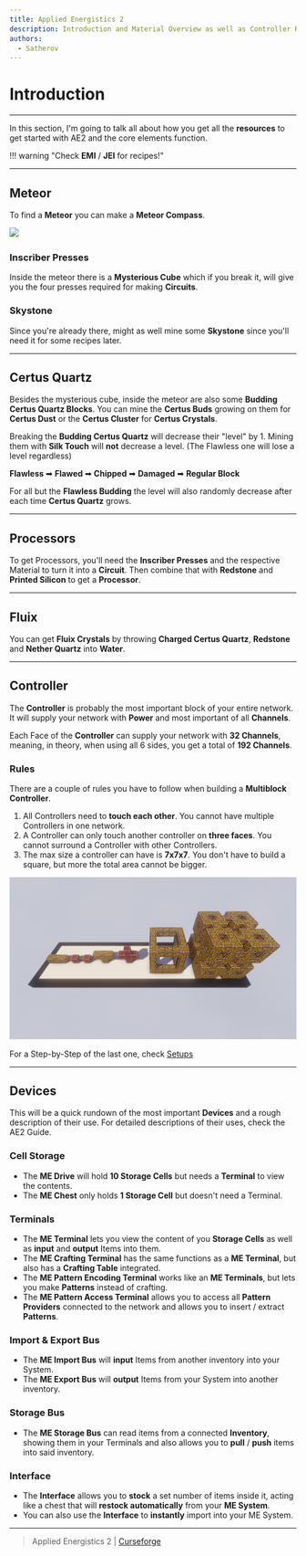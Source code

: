 ```yaml
---
title: Applied Energistics 2
description: Introduction and Material Overview as well as Controller Rules and short Explanation of the most important Devices.
authors:
  - Satherov
---
```


# Introduction

---

In this section, I'm going to talk all about how you get all the **resources** to get started with AE2 and the core elements function.

!!! warning "Check **EMI** / **JEI** for recipes!"

---

## Meteor

To find a **Meteor** you can make a **Meteor Compass**.

![](img/meteor.png)

### Inscriber Presses
Inside the meteor there is a **Mysterious Cube** which if you break it, will give you the four presses required for making **Circuits**.

### Skystone
Since you're already there, might as well mine some **Skystone** since you'll need it for some recipes later.

---

## Certus Quartz

Besides the mysterious cube, inside the meteor are also some **Budding Certus Quartz Blocks**. You can mine the **Certus Buds** growing on them for **Certus Dust** or the **Certus Cluster** for **Certus Crystals**.

Breaking the **Budding Certus Quartz** will decrease their "level" by 1. Mining them with **Silk Touch** will **not** decrease a level. (The Flawless one will lose a level regardless)

**Flawless** ➡ **Flawed** ➡ **Chipped** ➡ **Damaged** ➡ **Regular Block** 

For all but the **Flawless Budding** the level will also randomly decrease after each time **Certus Quartz** grows.

---

## Processors

To get Processors, you'll need the **Inscriber Presses** and the respective Material to turn it into a **Circuit**. Then combine that with **Redstone** and **Printed Silicon** to get a **Processor**.

---

## Fluix

You can get **Fluix Crystals** by throwing **Charged Certus Quartz**, **Redstone** and **Nether Quartz** into **Water**.

---

## Controller

The **Controller** is probably the most important block of your entire network. It will supply your network with **Power** and most important of all **Channels**.

Each Face of the **Controller** can supply your network with **32 Channels**, meaning, in theory, when using all 6 sides, you get a total of **192 Channels**.

### Rules
There are a couple of rules you have to follow when building a **Multiblock Controller**.

1. All Controllers need to **touch each other**. You cannot have multiple Controllers in one network.
2. A Controller can only touch another controller on **three faces**. You cannot surround a Controller with other Controllers.
3. The max size a controller can have is **7x7x7**. You don't have to build a square, but more the total area cannot be bigger.

![](img/controllerShowcase.png)

For a Step-by-Step of the last one, check [Setups](setups)

---

## Devices

This will be a quick rundown of the most important **Devices** and a rough description of their use. For detailed descriptions of their uses, check the AE2 Guide.

### Cell Storage
- The **ME Drive** will hold **10 Storage Cells** but needs a **Terminal** to view the contents.
- The **ME Chest** only holds **1 Storage Cell** but doesn't need a Terminal.

### Terminals
- The **ME Terminal** lets you view the content of you **Storage Cells** as well as **input** and **output** Items into them.
- The **ME Crafting Terminal** has the same functions as a **ME Terminal**, but also has a **Crafting Table** integrated.
- The **ME Pattern Encoding Terminal** works like an **ME Terminals**, but lets you make **Patterns** instead of crafting.
- The **ME Pattern Access Terminal** allows you to access all **Pattern Providers** connected to the network and allows you to insert / extract **Patterns**.

### Import & Export Bus
- The **ME Import Bus** will **input** Items from another inventory into your System.
- The **ME Export Bus** will **output** Items from your System into another inventory.

### Storage Bus
- The **ME Storage Bus** can read items from a connected **Inventory**, showing them in your Terminals and also allows you to **pull** / **push** items into said inventory.

### Interface
- The **Interface** allows you to **stock** a set number of items inside it, acting like a chest that will **restock automatically** from your **ME System**.
- You can also use the **Interface** to **instantly** import into your ME System.

---

> Applied Energistics 2 | [Curseforge](https://www.curseforge.com/minecraft/mc-mods/applied-energistics-2)